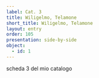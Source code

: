 ```yaml
---
label: Cat. 3
title: Wiligelmo, Telamone
short_title: Wiligelmo, Telamone
layout: entry
order: 105
presentation: side-by-side
object:
  - id: 1
---
```


scheda 3 del mio catalogo
